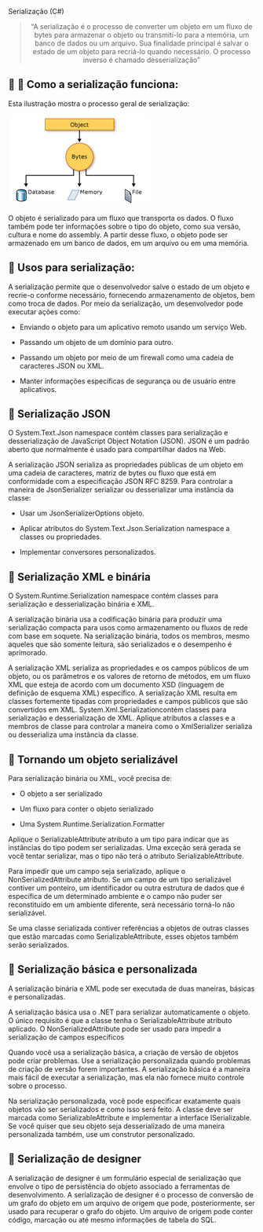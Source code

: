 Serialização (C#) 
</h3>

<blockquote align="center">“A serialização é o processo de converter um objeto em um fluxo de bytes para armazenar o objeto ou transmiti-lo para a memória, 
um banco de dados ou um arquivo. Sua finalidade principal é salvar o estado de um objeto para recriá-lo quando necessário. 
O processo inverso é chamado desserialização”</blockquote>


## :rocket: 📕 Como a serialização funciona:

Esta ilustração mostra o processo geral de serialização:

<img src="img/serializaçao.PNG">

O objeto é serializado para um fluxo que transporta os dados. O fluxo também pode ter informações sobre o tipo do objeto, como sua versão, cultura e nome do assembly. 
A partir desse fluxo, o objeto pode ser armazenado em um banco de dados, em um arquivo ou em uma memória.

## 📓 Usos para serialização:

A serialização permite que o desenvolvedor salve o estado de um objeto e recrie-o conforme necessário, 
fornecendo armazenamento de objetos, bem como troca de dados. Por meio da serialização, um desenvolvedor pode executar ações como:
<br>

* Enviando o objeto para um aplicativo remoto usando um serviço Web.

* Passando um objeto de um domínio para outro.

* Passando um objeto por meio de um firewall como uma cadeia de caracteres JSON ou XML.

* Manter informações específicas de segurança ou de usuário entre aplicativos.


## 📘 Serialização JSON

<p>O System.Text.Json namespace contém classes para serialização e desserialização de JavaScript Object Notation (JSON). JSON é um padrão aberto que normalmente é usado para compartilhar dados na Web.</p>

<p>A serialização JSON serializa as propriedades públicas de um objeto em uma cadeia de caracteres, matriz de bytes ou fluxo que está em conformidade com a especificação JSON RFC 8259. Para controlar a maneira de JsonSerializer serializar ou desserializar uma instância da classe:<p/>

* Usar um JsonSerializerOptions objeto.

* Aplicar atributos do System.Text.Json.Serialization namespace a classes ou propriedades.

* Implementar conversores personalizados.


## 📙 Serialização XML e binária

<p>O System.Runtime.Serialization namespace contém classes para serialização e desserialização binária e XML.</p>

<p>A serialização binária usa a codificação binária para produzir uma serialização compacta para usos como armazenamento ou fluxos de rede com base em soquete. Na serialização binária, todos os membros, mesmo aqueles que são somente leitura, são serializados e o desempenho é aprimorado.</p>

<p>A serialização XML serializa as propriedades e os campos públicos de um objeto, ou os parâmetros e os valores de retorno de métodos, em um fluxo XML que esteja de acordo com um documento XSD (linguagem de definição de esquema XML) específico. A serialização XML resulta em classes fortemente tipadas com propriedades e campos públicos que são convertidos em XML. System.Xml.Serializationcontém classes para serialização e desserialização de XML. Aplique atributos a classes e a membros de classe para controlar a maneira como o XmlSerializer serializa ou desserializa uma instância da classe.</p>


## 📗 Tornando um objeto serializável

<p>Para serialização binária ou XML, você precisa de:</p>

* O objeto a ser serializado

* Um fluxo para conter o objeto serializado

* Uma System.Runtime.Serialization.Formatter


<p>Aplique o SerializableAttribute atributo a um tipo para indicar que as instâncias do tipo podem ser serializadas. Uma exceção será gerada se você tentar serializar, mas o tipo não terá o atributo SerializableAttribute.</p>

<p>Para impedir que um campo seja serializado, aplique o NonSerializedAttribute atributo. Se um campo de um tipo serializável contiver um ponteiro, um identificador ou outra estrutura de dados que é específica de um determinado ambiente e o campo não puder ser reconstituído em um ambiente diferente, será necessário torná-lo não serializável.</p>

<p>Se uma classe serializada contiver referências a objetos de outras classes que estão marcadas como SerializableAttribute, esses objetos também serão serializados.</p>

## 📓 Serialização básica e personalizada

<p>A serialização binária e XML pode ser executada de duas maneiras, básicas e personalizadas.</p>

<p>A serialização básica usa o .NET para serializar automaticamente o objeto. O único requisito é que a classe tenha o SerializableAttribute atributo aplicado. O NonSerializedAttribute pode ser usado para impedir a serialização de campos específicos</p>

<p>Quando você usa a serialização básica, a criação de versão de objetos pode criar problemas. Use a serialização personalizada quando problemas de criação de versão forem importantes. A serialização básica é a maneira mais fácil de executar a serialização, mas ela não fornece muito controle sobre o processo.</p>

<p>Na serialização personalizada, você pode especificar exatamente quais objetos vão ser serializados e como isso será feito. A classe deve ser marcada como SerializableAttribute e implementar a interface ISerializable. Se você quiser que seu objeto seja desserializado de uma maneira personalizada também, use um construtor personalizado.</p>

## 📒 Serialização de designer

<p>A serialização de designer é um formulário especial de serialização que envolve o tipo de persistência do objeto associado a ferramentas de desenvolvimento. A serialização de designer é o processo de conversão de um grafo do objeto em um arquivo de origem que pode, posteriormente, ser usado para recuperar o grafo do objeto. Um arquivo de origem pode conter código, marcação ou até mesmo informações de tabela do SQL.</p>


















